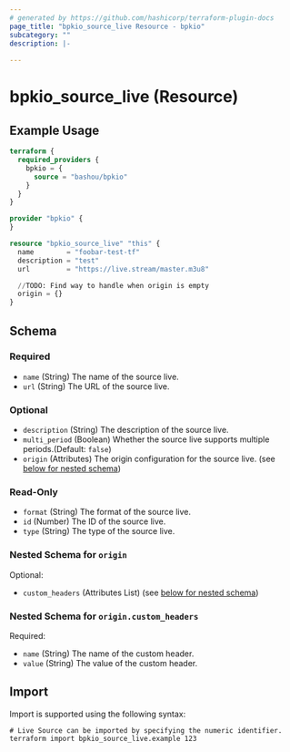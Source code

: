 ```yaml
---
# generated by https://github.com/hashicorp/terraform-plugin-docs
page_title: "bpkio_source_live Resource - bpkio"
subcategory: ""
description: |-
  
---
```


# bpkio_source_live (Resource)



## Example Usage

```terraform
terraform {
  required_providers {
    bpkio = {
      source = "bashou/bpkio"
    }
  }
}

provider "bpkio" {
}

resource "bpkio_source_live" "this" {
  name        = "foobar-test-tf"
  description = "test"
  url         = "https://live.stream/master.m3u8"

  //TODO: Find way to handle when origin is empty
  origin = {}
}
```

<!-- schema generated by tfplugindocs -->
## Schema

### Required

- `name` (String) The name of the source live.
- `url` (String) The URL of the source live.

### Optional

- `description` (String) The description of the source live.
- `multi_period` (Boolean) Whether the source live supports multiple periods.(Default: `false`)
- `origin` (Attributes) The origin configuration for the source live. (see [below for nested schema](#nestedatt--origin))

### Read-Only

- `format` (String) The format of the source live.
- `id` (Number) The ID of the source live.
- `type` (String) The type of the source live.

<a id="nestedatt--origin"></a>
### Nested Schema for `origin`

Optional:

- `custom_headers` (Attributes List) (see [below for nested schema](#nestedatt--origin--custom_headers))

<a id="nestedatt--origin--custom_headers"></a>
### Nested Schema for `origin.custom_headers`

Required:

- `name` (String) The name of the custom header.
- `value` (String) The value of the custom header.

## Import

Import is supported using the following syntax:

```shell
# Live Source can be imported by specifying the numeric identifier.
terraform import bpkio_source_live.example 123
```
